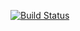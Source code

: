 [![Build Status](https://travis-ci.org/FarizMH/tugas_besar.svg?branch=master)](https://travis-ci.org/FarizMH/tugas_besar)
